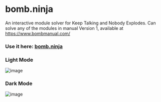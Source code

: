 # bomb.ninja

An interactive module solver for Keep Talking and Nobody Explodes. Can solve any of the modules in manual Version 1, available at https://www.bombmanual.com/
 
### Use it here: [bomb.ninja](https://smart-bomb-manual.web.app/)

### Light Mode
![image](https://i.imgur.com/y2Y5K0r.png)

### Dark Mode
![image](https://i.imgur.com/uZcK5pH.png)
